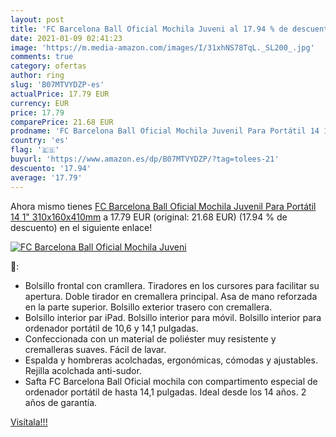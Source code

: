 ```yaml
---
layout: post
title: 'FC Barcelona Ball Oficial Mochila Juveni al 17.94 % de descuento'
date: 2021-01-09 02:41:23
image: 'https://m.media-amazon.com/images/I/31xhNS78TqL._SL200_.jpg'
comments: true
category: ofertas
author: ring
slug: 'B07MTVYDZP-es'
actualPrice: 17.79 EUR
currency: EUR
price: 17.79
comparePrice: 21.68 EUR
prodname: 'FC Barcelona Ball Oficial Mochila Juvenil Para Portátil 14 1"  310x160x410mm'
country: 'es'
flag: '🇪🇸'
buyurl: 'https://www.amazon.es/dp/B07MTVYDZP/?tag=tolees-21'
descuento: '17.94'
average: '17.79'
---
```


Ahora mismo tienes [FC Barcelona Ball Oficial Mochila Juvenil Para Portátil 14 1"  310x160x410mm](https://www.amazon.es/dp/B07MTVYDZP/?tag=tolees-21) a 17.79 EUR (original: 21.68 EUR) (17.94 %  de descuento) en el siguiente enlace!

[![FC Barcelona Ball Oficial Mochila Juveni](https://m.media-amazon.com/images/I/31xhNS78TqL._SL200_.jpg)](https://www.amazon.es/dp/B07MTVYDZP/?tag=tolees-21)

🔎:

- Bolsillo frontal con cramllera. Tiradores en los cursores para facilitar su apertura. Doble tirador en cremallera principal. Asa de mano reforzada en la parte superior. Bolsillo exterior trasero con cremallera.
- Bolsillo interior par iPad. Bolsillo interior para móvil. Bolsillo interior para ordenador portátil de 10,6 y 14,1 pulgadas.
- Confeccionada con un material de poliéster muy resistente y cremalleras suaves. Fácil de lavar.
- Espalda y hombreras acolchadas, ergonómicas, cómodas y ajustables. Rejilla acolchada anti-sudor.
- Safta FC Barcelona Ball Oficial mochila con compartimento especial de ordenador portátil de hasta 14,1 pulgadas. Ideal desde los 14 años. 2 años de garantía.

[Visítala!!!](https://www.amazon.es/dp/B07MTVYDZP/?tag=tolees-21)
